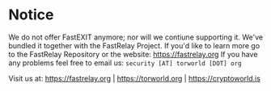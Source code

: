 # Notice
We do not offer FastEXIT anymore; nor will we contiune supporting it.
We've bundled it together with the FastRelay Project.
If you'd like to learn more go to the FastRelay Repository or the website: https://fastrelay.org
If you have any problems feel free to email us: `security [AT] torworld [DOT] org`

Visit us at: https://fastrelay.org | https://torworld.org | https://cryptoworld.is
